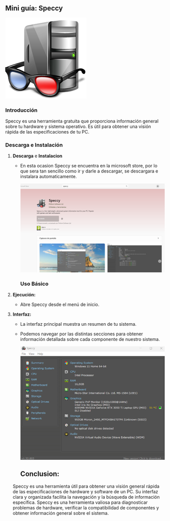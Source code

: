 ## Mini guía: Speccy

![Logo](./Imgs/imgSpeccy/logo.png)

### Introducción

Speccy es una herramienta gratuita que proporciona información general sobre tu hardware y sistema operativo. Es útil para obtener una visión rápida de las especificaciones de tu PC.

### Descarga e Instalación

1. **Descarga** e **Instalacion**
   
   * En esta ocasion Speccy se encuentra en la microsoft store, por lo que sera tan sencillo como ir y darle a descargar, se descargara e instalara automaticamente.
     
     ![Descarga](./Imgs/imgSpeccy/dow1.png)
     
     ### Uso Básico
2. **Ejecución:**
   
   * Abre Speccy desde el menú de inicio.
3. **Interfaz:**
   
   * La interfaz principal muestra un resumen de tu sistema.
   * Podemos navegar por las distintas secciones para obtener información detallada sobre cada componente de nuestro sistema.
     
     ![Interfaz](./Imgs/imgSpeccy/uso1.png)
     
     ## Conclusion:
   
   Speccy es una herramienta útil para obtener una visión general rápida de las especificaciones de hardware y software de un PC. Su interfaz clara y organizada facilita la navegación y la búsqueda de información específica. Speccy es una herramienta valiosa para diagnosticar problemas de hardware, verificar la compatibilidad de componentes y obtener información general sobre el sistema.

